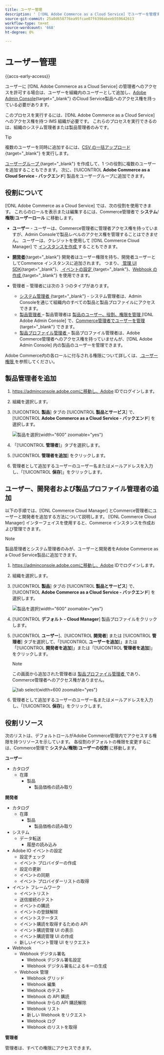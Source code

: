 ```yaml
---
title: ユーザー管理
description: ' [!DNL Adobe Commerce as a Cloud Service] でユーザーを管理する方法を説明します。'
source-git-commit: 25a0d658776ea95fcae07f6390abeeb559642613
workflow-type: tm+mt
source-wordcount: '668'
ht-degree: 0%

---
```


# ユーザー管理

{{accs-early-access}}

ユーザーに [!DNL Adobe Commerce as a Cloud Service] の管理者へのアクセスを許可する場合は、ユーザーを組織内のユーザーとして追加し、[Adobe Admin Console](https://adminconsole.adobe.com){target="_blank"} のCloud Service製品へのアクセス権を持っている必要があります。

このプロセスを実行するには、[!DNL Adobe Commerce as a Cloud Service] へのアクセス権を持つ IMS 組織が必要です。 これらのプロセスを実行できるのは、組織のシステム管理者または製品管理者のみです。

>[!TIP]
>
>複数のユーザーを同時に追加するには、[CSV の一括アップロード ](https://helpx.adobe.com/enterprise/using/bulk-upload-users.html){target="_blank"} を実行します。
> 
> [ ユーザーグループ ](https://helpx.adobe.com/enterprise/using/user-groups.html){target="_blank"} を作成して、1 つの役割に複数のユーザーを追加することもできます。 次に、[!UICONTROL **Adobe Commerce as a Cloud Service - バックエンド**] 製品をユーザーグループに追加できます。

## 役割について

[!DNL Adobe Commerce as a Cloud Service] では、次の役割を使用できます。 これらのロールを表示または編集するには、Commerce管理者で **システム**/**権限**/**ユーザーロール** に移動します。

* **ユーザー** - ユーザーは、Commerce管理者に管理者アクセス権を持っていますが、Admin Consoleで製品レベルのアクセス権を管理することはできません。 ユーザーは、クレジットを使用して [!DNL Commerce Cloud Manager] で [ インスタンスを作成 ](./getting-started.md#create-an-instance) することもできます。

* [**開発者**](https://helpx.adobe.com/enterprise/using/manage-developers.html#Adddevelopers){target="_blank"} 開発者はユーザー権限を持ち、開発者ユーザーとしてCommerce インスタンスに追加されます。 つまり、[ 管理 UI SDK](https://developer.adobe.com/commerce/extensibility/admin-ui-sdk/){target="_blank"}、[ イベントの設定 ](https://developer.adobe.com/commerce/extensibility/events/){target="_blank"}、[Webhook の作成 ](https://developer.adobe.com/commerce/extensibility/webhooks/){target="_blank"} を使用できます。

* 管理者 – 管理者には次の 3 つのタイプがあります。
   * [ システム管理者 ](https://helpx.adobe.com/enterprise/using/admin-roles.html){target="_blank"} - システム管理者は、Admin Consoleを通じて組織内のすべての製品と製品プロファイルにアクセスできます。
   * [ 製品管理者 ](#add-a-product-admin) – 製品管理者は [ 製品のユーザー、役割、権限を管理 ](#add-users-and-admins) [!DNL Adobe Admin Console] で、[Commerce管理者でユーザーを管理 ](https://experienceleague.adobe.com/en/docs/commerce-admin/systems/user-accounts/permissions-users-all#create-a-user){target="_blank"} できます。
   * [ 製品プロファイル管理者 ](#add-users-developers-and-product-profile-admins) – 製品プロファイル管理者は、Adobe Commerce管理者へのアクセス権を持っていませんが、[!DNL Adobe Admin Console] 内の製品のユーザーを管理できます。

Adobe Commerce内の各ロールに付与される権限について詳しくは、[ ユーザー権限 ](#user-permissions) を参照してください。

## 製品管理者を追加

1. https://adminconsole.adobe.comに移動し、Adobe IDでログインします。

1. 組織を選択します。

1. [!UICONTROL **製品**] タブの [!UICONTROL **製品とサービス**] で、[!UICONTROL **Adobe Commerce as a Cloud Service - バックエンド**] を選択します。

   ![ 製品を選択 ](./assets/backend.png){width="600" zoomable="yes"}

1. 「[!UICONTROL **管理者**]」タブを選択します。

1. [!UICONTROL **管理者を追加**] をクリックします。

1. 管理者として追加するユーザーのユーザー名またはメールアドレスを入力し、「[!UICONTROL **保存**]」をクリックします。

## ユーザー、開発者および製品プロファイル管理者の追加

以下の手順では、[!DNL Commerce Cloud Manager] とCommerce管理者にユーザーと開発者を追加する方法について説明します。 [!DNL Commerce Cloud Manager] インターフェイスを使用すると、Commerce インスタンスを作成および管理できます。

>[!NOTE]
>
>製品管理者とシステム管理者のみが、ユーザーと開発者をAdobe Commerce as a Cloud Service製品に追加できます。

1. https://adminconsole.adobe.comに移動し、Adobe IDでログインします。

1. 組織を選択します。

1. [!UICONTROL **製品**] タブの [!UICONTROL **製品とサービス**] で、[!UICONTROL **Adobe Commerce as a Cloud Service - バックエンド**] を選択します。

   ![ 製品を選択 ](./assets/backend.png){width="600" zoomable="yes"}

1. [!UICONTROL **デフォルト - Cloud Manager**] 製品プロファイルをクリックします。

1. [!UICONTROL **ユーザー**]、[!UICONTROL **開発者**] または [!UICONTROL **管理者**] タブを選択して、「[!UICONTROL **ユーザーを追加**]」または「[!UICONTROL **開発者を追加**]」または「[!UICONTROL **管理者を追加**]」をクリックします。

   >[!NOTE]
   >
   >この画面から追加された管理者は [ 製品プロファイル管理者 ](#understanding-roles) であり、Commerce管理者へのアクセス権がありません。

   ![tab select](./assets/tab-select.png){width=600 zoomable=&quot;yes&quot;}

1. 管理者として追加するユーザーのユーザー名またはメールアドレスを入力し、「[!UICONTROL **保存**]」をクリックします。

## 役割リソース

次のリストは、デフォルトロールがAdobe Commerce管理内でアクセスする権限を持つリソースを示しています。 各役割のデフォルトの権限を変更するには、Commerce管理で **システム**/**権限**/**ユーザーの役割** に移動します。

**ユーザー**

* カタログ
   * 在庫
      * 製品
         * 製品価格の読み取り

**開発者**

* カタログ
   * 在庫
      * 製品
         * 製品価格の読み取り
* システム
   * データ転送
      * 履歴の読み込み
* Adobe IO イベントの設定
   * 設定チェック
   * イベント プロバイダーの作成
   * 設定の更新
   * イベントの同期
   * イベント プロバイダーリストの取得
* イベント フレームワーク
   * イベントリスト
   * 送信接続のテスト
   * イベントの購読
   * イベントの登録解除
   * イベントステータス
   * イベント購読を取得するための API
   * イベント購読管理 UI の表示
   * イベント購読管理 UI の作成
   * 新しいイベント管理 UI をリクエスト
* Webhook
   * Webhook デジタル署名
      * Webhook デジタル署名設定
      * Webhook デジタル署名によるキーの生成
   * Webhook 管理
      * Webhook グリッド
      * Webhook 編集
      * Webhook のテスト
      * Webhook の API 購読
      * Webhook からの API 購読解除
      * Webhook リスト
      * 新しい Webhook をリクエスト
      * Webhook ログ
      * Webhook のリストを取得

**管理者**

管理者は、すべての権限にアクセスできます。
